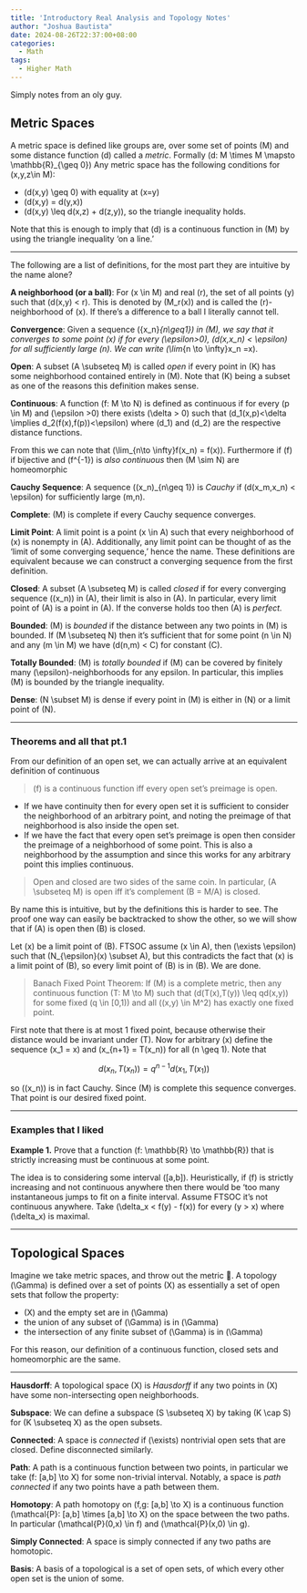 ```yaml
---
title: 'Introductory Real Analysis and Topology Notes'
author: "Joshua Bautista"
date: 2024-08-26T22:37:00+08:00
categories:
  - Math
tags:
  - Higher Math
---
```

Simply notes from an oly guy.
## Metric Spaces

A metric space is defined like groups are, over some set of points \(M\) and some distance function \(d\) called a *metric*. Formally \(d: M \times M \mapsto \mathbb{R}_{\geq 0}\) Any metric space has the following conditions for \(x,y,z\in M\):

- \(d(x,y) \geq 0\) with equality at \(x=y\)
- \(d(x,y) = d(y,x)\)
- \(d(x,y) \leq d(x,z) + d(z,y)\), so the triangle inequality holds.

Note that this is enough to imply that \(d\) is a continuous function in \(M\) by using the triangle inequality ‘on a line.’

---

The following are a list of definitions, for the most part they are intuitive by the name alone?

**A neighborhood (or a ball)**: For \(x \in M\) and real \(r\), the set of all points \(y\) such that \(d(x,y) < r\). This is denoted by \(M_r(x)\) and is called the \(r\)-neighborhood of \(x\). If there’s a difference to a ball I literally cannot tell.

**Convergence**: Given a sequence \(\{x_n\}_{n\geq1}\) in \(M\), we say that it converges to some point \(x\) if for every \(\epsilon>0\), \(d(x,x_n) < \epsilon\) for all sufficiently large \(n\). We can write \(\lim_{n \to \infty}x_n =x\).

**Open**: A subset \(A \subseteq M\) is called *open* if every point in \(K\) has some neighborhood contained entirely in \(M\). Note that \(K\) being a subset as one of the reasons this definition makes sense.

**Continuous**: A function \(f: M \to N\) is defined as continuous if for every \(p \in M\) and \(\epsilon >0\) there exists \(\delta > 0\) such that \(d_1(x,p)<\delta \implies d_2(f(x),f(p))<\epsilon\) where \(d_1\) and \(d_2\) are the respective distance functions.

From this we can note that \(\lim_{n\to \infty}f(x_n) = f(x)\). Furthermore if \(f\) if bijective and \(f^{-1}\) is *also continuous* then \(M \sim N\) are homeomorphic

**Cauchy Sequence**: A sequence \((x_n)_{n\geq 1}\) is *Cauchy* if \(d(x_m,x_n) < \epsilon\) for sufficiently large \(m,n\).

**Complete**: \(M\) is complete if every Cauchy sequence converges.

**Limit Point**: A limit point is a point \(x \in A\) such that every neighborhood of \(x\) is nonempty in \(A\). Additionally, any limit point can be thought of as the ‘limit of some converging sequence,’ hence the name. These definitions are equivalent because we can construct a converging sequence from the first definition.

**Closed**: A subset \(A \subseteq M\) is called *closed* if for every converging sequence \((x_n)\) in \(A\), their limit is also in \(A\). In particular, every limit point of \(A\) is a point in \(A\). If the converse holds too then \(A\) is *perfect.*

**Bounded**: \(M\) is *bounded* if the distance between any two points in \(M\) is bounded. If \(M \subseteq N\) then it’s sufficient that for some point \(n \in N\) and any \(m \in M\) we have \(d(n,m) < C\) for constant \(C\).

**Totally Bounded**: \(M\) is *totally bounded* if \(M\) can be covered by finitely many \(\epsilon\)-neighborhoods for any epsilon. In particular, this implies \(M\) is bounded by the triangle inequality.

**Dense**: \(N \subset M\) is dense if every point in \(M\) is either in \(N\) or a limit point of \(N\). 

---

### Theorems and all that pt.1

From our definition of an open set, we can actually arrive at an equivalent definition of continuous

> \(f\) is a continuous function iff every open set’s preimage is open.
> 
- If we have continuity then for every open set it is sufficient to consider the neighborhood of an arbitrary point, and noting the preimage of that neighborhood is also inside the open set.
- If we have the fact that every open set’s preimage is open then consider the preimage of a neighborhood of some point. This is also a neighborhood by the assumption and since this works for any arbitrary point this implies continuous.

> Open and closed are two sides of the same coin. In particular, \(A \subseteq M\) is open iff it’s complement \(B = M/A\) is closed.
> 

By name this is intuitive, but by the definitions this is harder to see. The proof one way can easily be backtracked to show the other, so we will show that if \(A\) is open then \(B\) is closed.

Let \(x\) be a limit point of \(B\). FTSOC assume \(x \in A\), then \(\exists \epsilon\) such that \(N_{\epsilon}(x) \subset A\), but this contradicts the fact that \(x\) is a limit point of \(B\), so every limit point of \(B\) is in \(B\). We are done.

> Banach Fixed Point Theorem: If \(M\) is a complete metric, then any continuous function \(T: M \to M\) such that \(d(T(x),T(y)) \leq qd(x,y)\) for some fixed \(q \in [0,1)\) and all \((x,y) \in M^2\) has exactly one fixed point.
> 

First note that there is at most 1 fixed point, because otherwise their distance would be invariant under \(T\). Now for arbitrary \(x\) define the sequence \(x_1 = x\) and \(x_{n+1} = T(x_n)\) for all \(n \geq 1\). Note that

$$d(x_n, T(x_n)) = q^{n-1}d(x_1,T(x_1))$$

so \((x_n)\) is in fact Cauchy. Since \(M\) is complete this sequence converges. That point is our desired fixed point.

---

### Examples that I liked

**Example 1.** Prove that a function \(f: \mathbb{R} \to \mathbb{R}\) that is strictly increasing must be continuous at some point.

The idea is to considering some interval \([a,b]\). Heuristically, if \(f\) is strictly increasing and not continuous anywhere then there would be ‘too many instantaneous jumps to fit on a finite interval.  Assume FTSOC it’s not continuous anywhere. Take \(\delta_x < f(y) - f(x)\) for every \(y > x\) where \(\delta_x\) is maximal. 

---

## Topological Spaces

Imagine we take metric spaces, and throw out the metric 🤯. A topology \(\Gamma\) is defined over a set of points \(X\) as essentially a set of open sets that follow the property:

- \(X\) and the empty set are in \(\Gamma\)
- the union of any subset of \(\Gamma\) is in \(\Gamma\)
- the intersection of any finite subset of \(\Gamma\) is in \(\Gamma\)

For this reason, our definition of a continuous function, closed sets and homeomorphic are the same.

---

**Hausdorff**: A topological space \(X\) is *Hausdorff* if any two points in \(X\) have some non-intersecting open neighborhoods.

**Subspace**: We can define a subspace \(S \subseteq X\) by taking \(K \cap S\) for \(K \subseteq X\) as the open subsets.

**Connected**: A space is *connected* if \(\exists\) nontrivial open sets that are closed. Define disconnected similarly.

**Path**: A path is a continuous function between two points, in particular we take \(f: [a,b] \to X\) for some non-trivial interval. Notably, a space is *path connected* if any two points have a path between them.

**Homotopy**: A path homotopy on \(f,g: [a,b] \to X\) is a continuous function \(\mathcal{P}: [a,b] \times [a,b] \to X\) on the space between the two paths. In particular \(\mathcal{P}(0,x) \in f\) and \(\mathcal{P}(x,0) \in g\). 

**Simply Connected**: A space is simply connected if any two paths are homotopic.

**Basis**: A basis of a topological is a set of open sets, of which every other open set is the union of some.